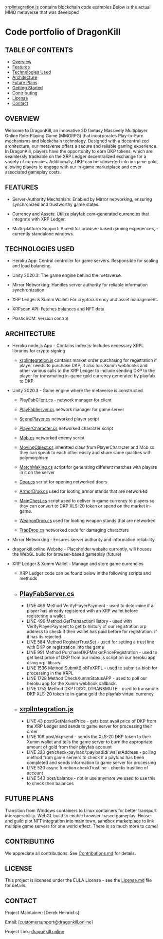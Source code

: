 [xrplintegration.js](xrplIntegration.js) contains blockchain code examples
Below is the actual MMO metaverse that was developed
# Code portfolio of DragonKill
## TABLE OF CONTENTS
- [Overview](#overview)
- [Features](#features)
- [Technologies Used](#technologies-used)
- [Architecture](#architecture)
- [Future Plans](#future-plans)
- [Getting Started](#getting-started)
- [Contributing](#contributing)
- [License](#license)
- [Contact](#contact)

OVERVIEW
-
Welcome to DragonKill, an innovative 2D fantasy Massively Multiplayer Online Role-Playing Game (MMORPG) that incorporates Play-to-Earn mechanisms and blockchain technology. Designed with a decentralized architecture, our metaverse offers a secure and reliable gaming experience. In DragonKill, players have the opportunity to earn DKP tokens, which are seamlessly tradeable on the XRP Ledger decentralized exchange for a variety of currencies. Additionally, DKP can be converted into in-game gold, allowing players to engage with our in-game marketplace and cover associated gameplay costs.


FEATURES
  -

* Server-Authority Mechanism: Enabled by Mirror networking, ensuring synchronized and trustworthy game states.

* Currency and Assets: Utilize playfab.com-generated currencies that integrate with XRP Ledger.

* Multi-platform Support: Aimed for browser-based gaming experiences, -currently standalone windows.

TECHNOLOGIES USED
-

* Heroku App: Central controller for game servers. Responsible for scaling and load balancing.

* Unity 2020.3: The game engine behind the metaverse.

* Mirror Networking: Handles server authority for reliable information synchronization.

* XRP Ledger & Xumm Wallet: For cryptocurrency and asset management.

* XRPscan API: Fetches balances and NFT data.

* PlasticSCM: Version control

ARCHITECTURE
-
* Heroku node.js App - Contains index.js-Includes necessary XRPL libraries for crypto signing 
  
  - [xrplintegration.js](xrplIntegration.js) contains market order purchasing for registration if player needs to purchase DKP, it also has Xumm webhooks and other various calls to the XRP Ledger to include sending DKP to the player for transmuting in-game gold currency generated by playfab to DKP

* Unity 2020.3 - Game engine where the metaverse is constructed
  
  - [PlayFabClient.cs](PlayFabClient.cs) - network manager for client
  
  - [PlayFabServer.cs](PlayFabServer.cs) network manager for game server
  
  - [ScenePlayer.cs](ScenePlayer.cs) networked player script

  - [PlayerCharacter.cs](PlayerCharacter.cs) networked character script

  - [Mob.cs](Mob.cs) networked enemy script

  - [MovingObject.cs](MovingObject.cs) inheritted class from PlayerCharacter and Mob so they can speak to each other easily and share same qualities with polymorphism

  - [MatchMaking.cs](MatchMaking.cs) script for generating different matches with players in it on the server

  - [Door.cs](Door.cs) script for opening networked doors

  - [ArmorDrop.cs](ArmorDrop.cs) used for looting armor stands that are networked

  - [MainChest.cs](MainChest.cs) script used to deliver in-game currency to players so they can convert to DKP XLS-20 token or spend on the market in-game.

  - [WeaponDrop.cs](WeaponDrop.cs) used for looting weapon stands that are networked

  - [TrapDrop.cs](TrapDrop.cs) networked code for damaging characters

* Mirror Networking - Ensures server authority and information reliability

* dragonkill.online Website - Placeholder website currently, will houses the WebGL build for browser-based gameplay (future)

* XRP Ledger & Xumm Wallet - Manage and store game currencies

  - XRP Ledger code can be found below in the following scripts and methods
  - [PlayFabServer.cs](PlayFabServer.cs)
    -
    - LINE 469 Method VerifyPlayerPayment - used to determine if a player has already registered with an XRP wallet before registering a wallet. 
    - LINE 496 Method GetTransactionHistory - used with VerifyPlayerPayment to get tx history of our registration xrp address to check if their wallet has paid           before for registration. if it has its rejected
    - LINE 584 Method RegisterTrustSet - used for setting a trust line with DKP on registration into the game
    - LINE 991 Method PurchaseDKPMarketPriceRegistration - used to get best price of DKP from our index.js script on our heroku app using xrpl library.
    - LINE 1536 Method SubmitBlobToXRPL - used to submit a blob for processing in the XRPL
    - LINE 1728 Method CheckXummStatusAPP - used to poll our heroku app for the Xumm webhook callback. 
    - LINE 1752 Method DKPTOGOLDTRANSMUTE - used to transmute DKP XLS-20 token to in-game gold the playfab virtual currency. 
  - [xrplIntegration.js](xrplIntegration.js)
    -
    - LINE 43 post/GetMarketPrice - gets best avail price of DKP from the XRP Ledger and sends to game server for processing their order
    - LINE 106 post/dkpsend - sends the XLS-20 DKP token to their Xumm wallet and tells the game server to burn the appropriate amount of gold from their playfab account
    - LINE 220 get/check-payload/:payloadId/:walletAddress - polling method from game servers to check if a payload has been completed and sends information to game server for processing
    - LINE 520 async function checkTrustline - checks trustline of account
    - LINE 543 post/balance - not in use anymore we used to use this to check their balances
  


FUTURE PLANS
-
Transition from Windows containers to Linux containers for better transport interoperability.
WebGL build to enable browser-based gameplay. House and guild plot NFT integration into main town, sandbox marketplace to link multiple game servers for one world effect. There is so much more to come!


CONTRIBUTING
-
We appreciate all contributions. See  [Contributions.md](Contributions.md) for details.


LICENSE
-
This project is licensed under the EULA License - see the [License.md](License.md) file for details.


CONTACT
-
Project Maintainer: [Derek Heinrichs]

Email: [customersupport@dragonkill.online]

Project Link: [dragonkill.online](https://www.dragonkill.online)
